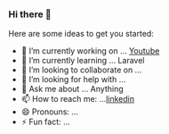### Hi there 👋

<!--
**vniroshan/vniroshan** is a ✨ _special_ ✨ repository because its `README.md` (this file) appears on your GitHub profile.
-->
Here are some ideas to get you started:

- 🔭 I’m currently working on ... [Youtube](https://www.youtube.com/c/niroshmediaR)
- 🌱 I’m currently learning ... Laravel
- 👯 I’m looking to collaborate on ...
- 🤔 I’m looking for help with ...
- 💬 Ask me about ... Anything
- 📫 How to reach me: ...[linkedin](https://www.linkedin.com/in/niroshanrajh)
- 😄 Pronouns: ...
- ⚡ Fun fact: ...

